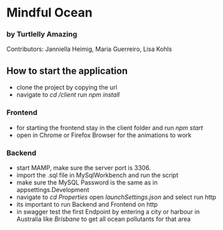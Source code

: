 # Mindful Ocean
### by Turtlelly Amazing

Contributors: Janniella Heimig, Maria Guerreiro, Lisa Kohls

## How to start the application
- clone the project by copying the url
- navigate to *cd /client* run *npm install*

### Frontend
- for starting the frontend stay in the client folder and run *npm start*
- open in Chrome or Firefox Browser for the animations to work

### Backend
- start MAMP, make sure the server port is 3306. 
- import the .sql file in MySqlWorkbench and run the script
- make sure the MySQL Password is the same as in appsettings.Development
- navigate to *cd Properties* open *launchSettings.json* and select run http
- its important to run Backend and Frontend on http 
- in swagger test the first Endpoint by entering a city or harbour in Australia like *Brisbane* to get all ocean pollutants for that area

